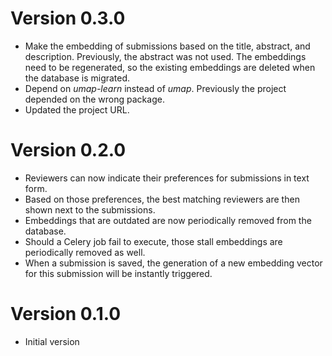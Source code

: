 # Version 0.3.0

* Make the embedding of submissions based on the title, abstract, and description. Previously, the abstract was not used. The embeddings need to be regenerated, so the existing embeddings are deleted when the database is migrated.
* Depend on *umap-learn* instead of *umap*. Previously the project depended on the wrong package.
* Updated the project URL.

# Version 0.2.0

* Reviewers can now indicate their preferences for submissions in text form.
* Based on those preferences, the best matching reviewers are then shown next to the submissions.
* Embeddings that are outdated are now periodically removed from the database.
* Should a Celery job fail to execute, those stall embeddings are periodically removed as well.
* When a submission is saved, the generation of a new embedding vector for this submission will be instantly triggered.

# Version 0.1.0

* Initial version